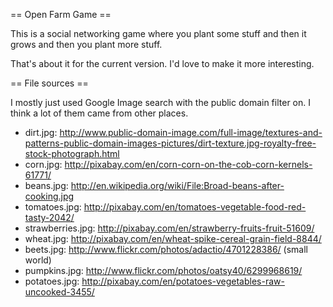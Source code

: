 == Open Farm Game ==

This is a social networking game where you plant some stuff and then
it grows and then you plant more stuff.

That's about it for the current version. I'd love to make it more
interesting.

== File sources ==

I mostly just used Google Image search with the public domain filter
on. I think a lot of them came from other places.

* dirt.jpg: http://www.public-domain-image.com/full-image/textures-and-patterns-public-domain-images-pictures/dirt-texture.jpg-royalty-free-stock-photograph.html
* corn.jpg: http://pixabay.com/en/corn-corn-on-the-cob-corn-kernels-61771/
* beans.jpg: http://en.wikipedia.org/wiki/File:Broad-beans-after-cooking.jpg
* tomatoes.jpg: http://pixabay.com/en/tomatoes-vegetable-food-red-tasty-2042/
* strawberries.jpg: http://pixabay.com/en/strawberry-fruits-fruit-51609/
* wheat.jpg: http://pixabay.com/en/wheat-spike-cereal-grain-field-8844/
* beets.jpg: http://www.flickr.com/photos/adactio/4701228386/ (small world)
* pumpkins.jpg: http://www.flickr.com/photos/oatsy40/6299968619/
* potatoes.jpg: http://pixabay.com/en/potatoes-vegetables-raw-uncooked-3455/
